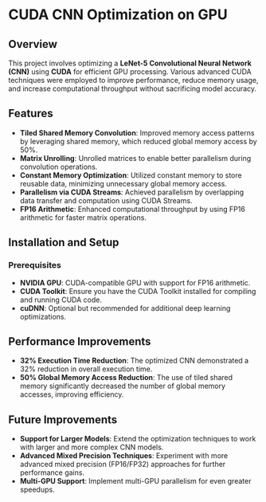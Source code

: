 
# CUDA CNN Optimization on GPU

## Overview
This project involves optimizing a **LeNet-5 Convolutional Neural Network (CNN)** using **CUDA** for efficient GPU processing. Various advanced CUDA techniques were employed to improve performance, reduce memory usage, and increase computational throughput without sacrificing model accuracy.

## Features
- **Tiled Shared Memory Convolution**: Improved memory access patterns by leveraging shared memory, which reduced global memory access by 50%.
- **Matrix Unrolling**: Unrolled matrices to enable better parallelism during convolution operations.
- **Constant Memory Optimization**: Utilized constant memory to store reusable data, minimizing unnecessary global memory access.
- **Parallelism via CUDA Streams**: Achieved parallelism by overlapping data transfer and computation using CUDA Streams.
- **FP16 Arithmetic**: Enhanced computational throughput by using FP16 arithmetic for faster matrix operations.

## Installation and Setup
### Prerequisites
- **NVIDIA GPU**: CUDA-compatible GPU with support for FP16 arithmetic.
- **CUDA Toolkit**: Ensure you have the CUDA Toolkit installed for compiling and running CUDA code.
- **cuDNN**: Optional but recommended for additional deep learning optimizations.

## Performance Improvements
- **32% Execution Time Reduction**: The optimized CNN demonstrated a 32% reduction in overall execution time.
- **50% Global Memory Access Reduction**: The use of tiled shared memory significantly decreased the number of global memory accesses, improving efficiency.

## Future Improvements
- **Support for Larger Models**: Extend the optimization techniques to work with larger and more complex CNN models.
- **Advanced Mixed Precision Techniques**: Experiment with more advanced mixed precision (FP16/FP32) approaches for further performance gains.
- **Multi-GPU Support**: Implement multi-GPU parallelism for even greater speedups.
